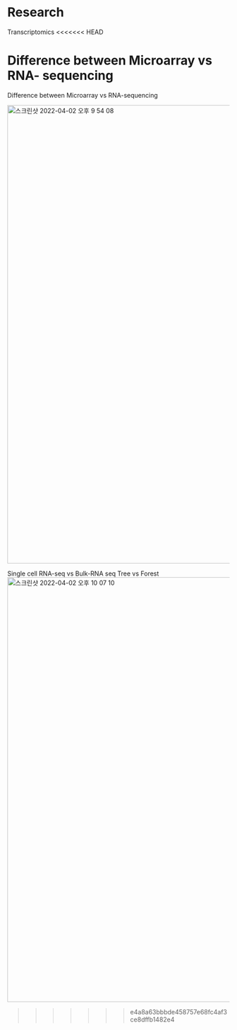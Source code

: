 # Research

Transcriptomics
<<<<<<< HEAD

Difference between Microarray vs RNA- sequencing
=======

Difference between Microarray vs RNA-sequencing

<img width="1036" alt="스크린샷 2022-04-02 오후 9 54 08" src="https://user-images.githubusercontent.com/60769265/161384692-b9453487-ad84-474b-b130-ad2e46472782.png">


Single cell RNA-seq vs Bulk-RNA seq
Tree vs Forest
<img width="960" alt="스크린샷 2022-04-02 오후 10 07 10" src="https://user-images.githubusercontent.com/60769265/161384718-473201d3-ff4c-4d4a-8d2e-f2dd685bd99c.png">
>>>>>>> e4a8a63bbbde458757e68fc4af3ce8dffb1482e4
